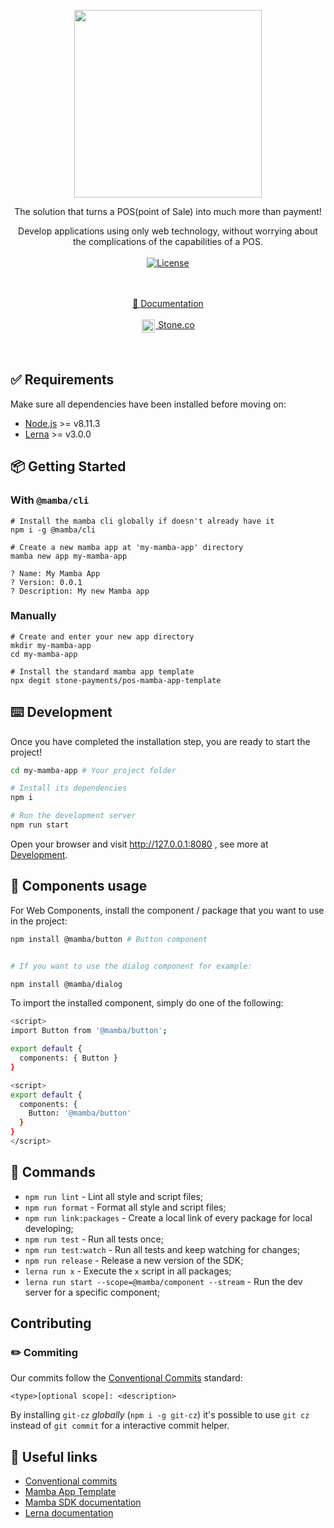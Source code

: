 <p align="center">
  <a href="http://ant.design">
    <img width="300" src="https://mambasdk-docs.stone.com.br/images/logoMamba.svg">
  </a>
</p>

<div align="center">

The solution that turns a POS(point of Sale) into much more than payment!

Develop applications using only web technology, without worrying about the complications of the capabilities of a POS.
<br/>
<br/>
[![License](https://img.shields.io/badge/License-Apache%202.0-blue.svg)](https://opensource.org/licenses/Apache-2.0)
<br/>
</div>
<br/>

<br/>
<div align="center">
<div><a href="https://www.stone.co" target="_blank">📝 Documentation</a></div><br/>
<div><img height="21" align="top" src="https://www.stone.com.br/static/images/favicon.png" hspace="1"><a href="https://www.stone.co" target="_blank">&nbsp;Stone.co</a></div> 
</div>
<br/>
<br/>


## ✅ Requirements

Make sure all dependencies have been installed before moving on:

- [Node.js](http://nodejs.org/) >= v8.11.3
- [Lerna](https://github.com/lerna/lerna) >= v3.0.0



## 📦 Getting Started

### With `@mamba/cli`

```shell
# Install the mamba cli globally if doesn't already have it
npm i -g @mamba/cli

# Create a new mamba app at 'my-mamba-app' directory
mamba new app my-mamba-app

? Name: My Mamba App
? Version: 0.0.1
? Description: My new Mamba app

```


### Manually

```shell
# Create and enter your new app directory
mkdir my-mamba-app
cd my-mamba-app

# Install the standard mamba app template
npx degit stone-payments/pos-mamba-app-template

```

## ⌨️ Development

Once you have completed the installation step, you are ready to start the project!

```bash
cd my-mamba-app # Your project folder

# Install its dependencies
npm i

# Run the development server
npm run start
```

Open your browser and visit http://127.0.0.1:8080 , see more at [Development](https://mambasdk-docs.stone.com.br/guide#desenvolvendo).



## 🔨 Components usage

For Web Components, install the component / package that you want to use in the project:

```bash
npm install @mamba/button # Button component


# If you want to use the dialog component for example:

npm install @mamba/dialog

```

To import the installed component, simply do one of the following:


```bash
<script>
import Button from '@mamba/button';

export default {
  components: { Button }
}

<script>
export default {
  components: {
    Button: '@mamba/button'
  }
}
</script>
```


## 🧰 Commands

- `npm run lint` - Lint all style and script files;
- `npm run format` - Format all style and script files;
- `npm run link:packages` - Create a local link of every package for local developing;
- `npm run test` - Run all tests once;
- `npm run test:watch` - Run all tests and keep watching for changes;
- `npm run release` - Release a new version of the SDK;
- `lerna run x` - Execute the `x` script in all packages;
- `lerna run start --scope=@mamba/component --stream` - Run the dev server for a specific component;

## Contributing

### ✏️ Commiting

Our commits follow the [Conventional Commits](https://www.conventionalcommits.org/en/v1.0.0-beta.3/) standard:

`<type>[optional scope]: <description>`

By installing `git-cz` _globally_ (`npm i -g git-cz`) it's possible to use `git cz` instead of `git commit` for a interactive commit helper.

## 🔗 Useful links

- [Conventional commits](https://www.conventionalcommits.org/en/v1.0.0-beta.3/)
- [Mamba App Template](https://github.com/stone-payments/pos-mamba-app-template)
- [Mamba SDK documentation](https://mambasdk-docs.stone.com.br/)
- [Lerna documentation](https://github.com/lerna/lerna#readme)
